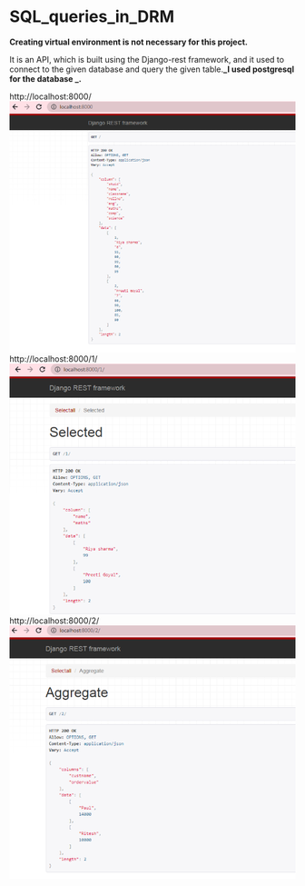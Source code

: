 # SQL_queries_in_DRM
**Creating virtual environment is not necessary for this project.**


It is an API, which is built using the Django-rest framework, and it used to connect to the given database and query
the given table.**_I used postgresql for the database _.**

http://localhost:8000/ ![](1.PNG)
http://localhost:8000/1/ ![](2.PNG)
http://localhost:8000/2/ ![](3.PNG)
